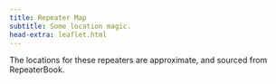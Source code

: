 ```yaml
---
title: Repeater Map
subtitle: Some location magic.
head-extra: leaflet.html
---
```


The locations for these repeaters are approximate, and sourced from RepeaterBook.

<div id="map" style="height: 730px; border-radius: 500px;"></div>

<script>
var map = L.map('map').setView([47.54, -122.4], 8);

L.tileLayer('https://tile.openstreetmap.org/{z}/{x}/{y}.png', {
    maxZoom: 19,
    attribution: '&copy; <a href="http://www.openstreetmap.org/copyright">OpenStreetMap</a>'
}).addTo(map);

L.marker([47.6171693850, -122.3181346817]).bindPopup('WW7PSR 146.960<br>WW7PSR 52.870<br>WW7PSR 440.775<br>W7ACS 442.300<br>W7ACS 444.550<br>W7ACS 442.875<br>').addTo(map);
L.marker([47.7622489900, -122.3494988000]).bindPopup('W7AUX 442.825<br>W7AUX 440.300<br>W7AUX 224.020<br>').addTo(map);
L.marker([47.4508018500, -122.2870025600]).bindPopup('NC7G 146.660<br>WA7ST 443.100<br>').addTo(map);
L.marker([48.0583000200, -122.6880035400]).bindPopup('AA7MI 440.725<br>').addTo(map);
L.marker([47.8566093400, -122.2836761500]).bindPopup('W7FLY 443.925<br>').addTo(map);
L.marker([47.6748100000, -122.0534360000]).bindPopup('W7DX 147.000<br>').addTo(map);
L.marker([47.6557998700, -122.5479965200]).bindPopup('W7NPC 444.475<br>W7NPC 53.430<br>W7NPC 444.5625<br>W7NPC 1290.500<br>').addTo(map);
L.marker([47.7724990800, -122.9300003100]).bindPopup('K7DK 440.950<br>').addTo(map);
L.marker([47.6884994500, -122.1559982300]).bindPopup('K7LWH 145.490<br>').addTo(map);
L.marker([47.5486984300, -122.7860031100]).bindPopup('K7PP 441.200<br>').addTo(map);
L.marker([47.5301017800, -122.0329971300]).bindPopup('N9VW 53.830<br>').addTo(map);
L.marker([47.6321506500, -122.3549995450]).bindPopup('WW7SEA 444.700<br>WW7SEA 444.425<br>').addTo(map);
L.marker([47.5038986200, -121.9759979200]).bindPopup('K7NWS 145.330<br>K7NWS 224.340<br>K7NWS 442.075<br>').addTo(map);
L.marker([47.4883435700, -121.9467813000]).bindPopup('K7LED 146.820<br>K7LED 224.120<br>WW7STR 146.875<br>WW7STR 443.050<br>').addTo(map);
L.marker([46.8431010000, -122.3149560000]).bindPopup('W7EAT 146.700<br>W7EAT 442.725<br>').addTo(map);
L.marker([47.0531560000, -122.2948250000]).bindPopup('W7EAT 224.180<br>').addTo(map);
L.marker([47.2528991700, -122.4440002400]).bindPopup('W7DK 147.280<br>W7DK 440.625<br>').addTo(map);
L.marker([47.2787017800, -122.5120010400]).bindPopup('W7DK 145.210<br>').addTo(map);
L.marker([46.8431015000, -122.7630004900]).bindPopup('W7DK 147.380<br>').addTo(map);
L.marker([47.1997985800, -121.7559967000]).bindPopup('W7AAO 145.370<br>').addTo(map);
L.marker([47.5402970000, -122.0998560000]).bindPopup('WW7STR 224.440<br>WW7STR 927.2125<br>W7RNK 147.995<br>').addTo(map);
L.marker([47.6510101000, -122.3893988000]).bindPopup('W7ACS 443.475<br>').addTo(map);
L.marker([47.6901190000, -122.3177855000]).bindPopup('W7ACS 443.650<br>').addTo(map);
L.marker([47.7719300000, -122.2810100000]).bindPopup('W7ACS 440.600<br>').addTo(map);
L.marker([47.5209999100, -122.3430023200]).bindPopup('W7ACS 443.200<br>W7AW 440.975<br>').addTo(map);
L.marker([48.1170005800, -122.7600021400]).bindPopup('W7JCR 145.150<br>').addTo(map);
L.marker([47.3768501300, -122.0529975900]).bindPopup('KF7NPL 147.260<br>KF7NPL 442.675<br>').addTo(map);
L.marker([46.9730987500, -123.1350021400]).bindPopup('K7CPR 145.470<br>').addTo(map);
L.marker([46.4880981400, -123.2149963400]).bindPopup('K7PG 147.060<br>').addTo(map);
L.marker([46.6619987500, -122.9639968900]).bindPopup('K7PG 145.430<br>').addTo(map);
L.marker([47.8089300000, -122.4928300000]).bindPopup('NW7DR 147.4625<br>').addTo(map);
L.marker([47.8439760000, -122.5427530000]).bindPopup('NW7DR 444.725<br>').addTo(map);
L.marker([47.2032012900, -122.2399978600]).bindPopup('W7PSE 443.625<br>').addTo(map);
L.marker([47.0378990200, -122.9010009800]).bindPopup('W7PSE 145.150<br>').addTo(map);
L.marker([47.2792420000, -121.3487440000]).bindPopup('W7PSE 442.725<br>').addTo(map);
L.marker([47.2211990400, -121.8509979200]).bindPopup('N7OEP 53.330<br>N7OEP 440.075<br>').addTo(map);
L.marker([47.5404067300, -122.3781346750]).bindPopup('W7AW 145.130<br>W7AW 441.800<br>').addTo(map);
L.marker([48.1915016200, -122.5149993900]).bindPopup('W7PIG 223.880<br>').addTo(map);
L.marker([48.2249984700, -122.5000000000]).bindPopup('W7PIG 147.360<br>').addTo(map);
L.marker([47.9979496000, -122.1944999650]).bindPopup('WA7LAW 147.180<br>WA7LAW 444.575<br>').addTo(map);
L.marker([48.6777000400, -122.8315010050]).bindPopup('K7SKW 146.740<br>K7SKW 444.050<br>').addTo(map);
L.marker([48.7821006800, -122.3700027500]).bindPopup('K7SKW 443.750<br>').addTo(map);
L.marker([48.8017997750, -122.4614982650]).bindPopup('K7SKW 147.160<br>K7SKW 443.650<br>').addTo(map);
L.marker([48.5833015400, -122.1449966400]).bindPopup('N7GDE 145.190<br>').addTo(map);

</script>
